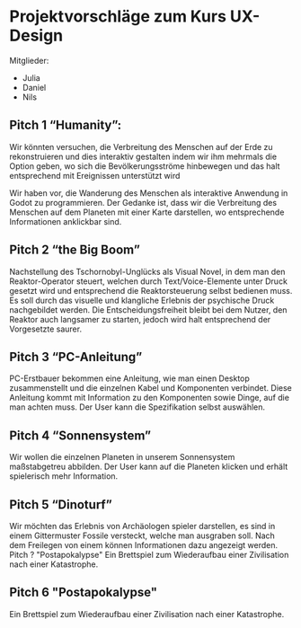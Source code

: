 # Projektvorschläge zum Kurs UX-Design 
Mitglieder: 
- Julia
- Daniel
- Nils

## Pitch 1 “Humanity”:
Wir könnten versuchen, die Verbreitung des Menschen auf der Erde zu rekonstruieren und dies interaktiv gestalten indem wir ihm mehrmals die Option geben, wo sich die Bevölkerungsströme hinbewegen und das halt entsprechend mit Ereignissen unterstützt wird

Wir haben vor, die Wanderung des Menschen als interaktive Anwendung in Godot zu programmieren. Der Gedanke ist, dass wir die Verbreitung des Menschen auf dem Planeten mit einer Karte darstellen, wo entsprechende Informationen anklickbar sind. 


## Pitch 2 “the Big Boom”
Nachstellung des Tschornobyl-Unglücks als Visual Novel, in dem man den Reaktor-Operator steuert, welchen durch Text/Voice-Elemente unter Druck gesetzt wird und entsprechend die Reaktorsteuerung selbst bedienen muss. Es soll durch das visuelle und klangliche Erlebnis der psychische Druck nachgebildet werden. Die Entscheidungsfreiheit bleibt bei dem Nutzer, den Reaktor auch langsamer zu starten, jedoch wird halt entsprechend der Vorgesetzte saurer.

## Pitch 3 “PC-Anleitung”
PC-Erstbauer bekommen eine Anleitung, wie man einen Desktop zusammenstellt und die einzelnen Kabel und Komponenten verbindet. Diese Anleitung kommt mit Information zu den Komponenten sowie Dinge, auf die man achten muss. Der User kann die Spezifikation selbst auswählen.


## Pitch 4 “Sonnensystem”
Wir wollen die einzelnen Planeten in unserem Sonnensystem maßstabgetreu abbilden. Der User kann auf die Planeten klicken und erhält spielerisch mehr Information. 

## Pitch 5 “Dinoturf”
Wir möchten das Erlebnis von Archäologen spieler darstellen, es sind in einem Gittermuster Fossile versteckt, welche man ausgraben soll. Nach dem Freilegen von einem können Informationen dazu angezeigt werden.  
Pitch ? "Postapokalypse"
Ein Brettspiel zum Wiederaufbau einer Zivilisation nach einer Katastrophe.

## Pitch 6 "Postapokalypse"
Ein Brettspiel zum Wiederaufbau einer Zivilisation nach einer Katastrophe. 
